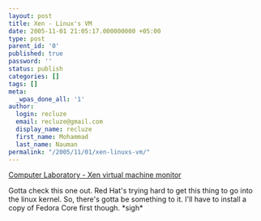 ```yaml
---
layout: post
title: Xen - Linux's VM
date: 2005-11-01 21:05:17.000000000 +05:00
type: post
parent_id: '0'
published: true
password: ''
status: publish
categories: []
tags: []
meta:
  _wpas_done_all: '1'
author:
  login: recluze
  email: recluze@gmail.com
  display_name: recluze
  first_name: Mohammad
  last_name: Nauman
permalink: "/2005/11/01/xen-linuxs-vm/"
---
```

[Computer Laboratory - Xen virtual machine monitor](http://www.cl.cam.ac.uk/Research/SRG/netos/xen/)

Gotta check this one out. Red Hat's trying hard to get this thing to go into the linux kernel. So, there's gotta be something to it. I'll have to install a copy of Fedora Core first though. \*sigh\*


